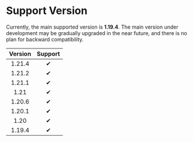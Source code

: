 # Support Version

Currently, the main supported version is **1.19.4**. The main version under development may be gradually upgraded in the near future, and there is no plan for backward compatibility.

|  Version  | Support |
|:------:|:----:|
| 1.21.4 |  ✔   |
| 1.21.2 |  ✔   |
| 1.21.1 |  ✔   |
|  1.21  |  ✔   |
| 1.20.6 |  ✔   |
| 1.20.1 |  ✔   |
|  1.20  |  ✔   |
| 1.19.4 |  ✔   |